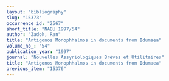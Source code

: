 ```yaml
---
layout: "bibliography"
slug: "15373"
occurrence_id: "2567"
short_title: "NABU 1997/54"
author: "Zadok, Ran"
title: "Antigonos Monophhalmos in documents from Idumaea"
volume_no_: "54"
publication_year: "1997"
journal: "Nouvelles Assyriologiques Brèves et Utilitaires"
title: "Antigonos Monophhalmos in documents from Idumaea"
previous_item: "15376"
---
```

